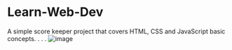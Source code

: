 # Learn-Web-Dev
A simple score keeper project that covers HTML, CSS and JavaScript basic concepts.
.
.
.
![image](https://github.com/EternalStud3nt/Learn-Web-Dev/assets/145905129/54a8f8dd-69c1-413f-8739-7b35ed6a518a)
